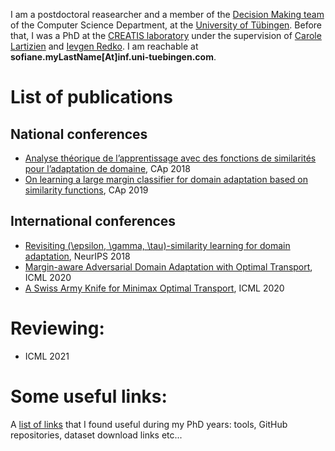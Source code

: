 I am a postdoctoral reasearcher and a member of the [Decision Making team](https://uni-tuebingen.de/en/fakultaeten/mathematisch-naturwissenschaftliche-fakultaet/fachbereiche/informatik/lehrstuehle/decision-making/) of the Computer Science Department, at the [University of Tübingen](https://uni-tuebingen.de/en/university/). Before that, I was a PhD at the [CREATIS laboratory](https://www.creatis.insa-lyon.fr/site7/en) under the supervision of [Carole Lartizien](https://www.creatis.insa-lyon.fr/~lartizien/) and [Ievgen Redko](https://ievred.github.io/). 
I am reachable at **sofiane.myLastName[At]inf.uni-tuebingen.com**.

# List of publications

## National conferences
* [Analyse théorique de l’apprentissage avec des fonctions de similarités pour l’adaptation de domaine](https://hal.archives-ouvertes.fr/hal-02063285), CAp 2018
* [On learning a large margin classifier for domain adaptation based on similarity functions](https://hal.archives-ouvertes.fr/hal-02343988), CAp 2019

## International conferences
* [Revisiting (\epsilon, \gamma, \tau)-similarity learning for domain adaptation](https://papers.nips.cc/paper/7969-revisiting-epsilon-gamma-tau-similarity-learning-for-domain-adaptation), NeurIPS 2018
* [Margin-aware Adversarial Domain Adaptation with Optimal Transport](http://proceedings.mlr.press/v119/dhouib20b.html), ICML 2020
* [A Swiss Army Knife for Minimax Optimal Transport](http://proceedings.mlr.press/v119/dhouib20a.html), ICML 2020

# Reviewing:
* ICML 2021

# Some useful links:
A [list of links](useful_links.md) that I found useful during my PhD years: tools, GitHub repositories, dataset download links etc...
